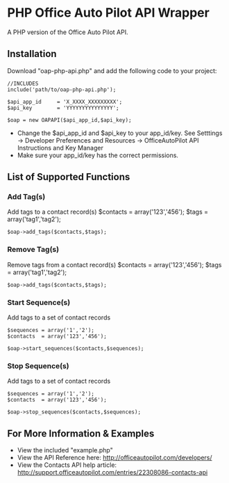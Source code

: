 PHP Office Auto Pilot API Wrapper
=====================

A PHP version of the Office Auto Pilot API.

Installation
------------
Download "oap-php-api.php" and add the following code to your project:

    //INCLUDES
    include('path/to/oap-php-api.php');
    
    $api_app_id		= 'X_XXXX_XXXXXXXXX';
    $api_key		= 'YYYYYYYYYYYYYYY';
    
    $oap = new OAPAPI($api_app_id,$api_key);

- Change the $api_app_id and $api_key to your app_id/key. See Setttings -> Developer Preferences and Resources -> OfficeAutoPilot API Instructions and Key Manager
- Make sure your app_id/key has the correct permissions. 

List of Supported Functions
---------------------------

### Add Tag(s)
Add tags to a contact record(s)
    $contacts = array('123','456');
    $tags 	= array('tag1','tag2');
    
	$oap->add_tags($contacts,$tags);
	
### Remove Tag(s)
Remove tags from a contact record(s)
    $contacts = array('123','456');
    $tags 	= array('tag1','tag2');
    
	$oap->add_tags($contacts,$tags);
	
### Start Sequence(s)
Add tags to a set of contact records
	
    $sequences = array('1','2');
    $contacts  = array('123','456');
    
    $oap->start_sequences($contacts,$sequences);
	
### Stop Sequence(s)
Add tags to a set of contact records
	
    $sequences = array('1','2');
    $contacts  = array('123','456');
    
    $oap->stop_sequences($contacts,$sequences);

For More Information & Examples
-------------------------------
- View the included "example.php"
- View the API Reference here: http://officeautopilot.com/developers/
- View the Contacts API help article: http://support.officeautopilot.com/entries/22308086-contacts-api